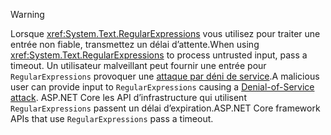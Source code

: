 > [!WARNING]
> <span data-ttu-id="f9e00-101">Lorsque <xref:System.Text.RegularExpressions> vous utilisez pour traiter une entrée non fiable, transmettez un délai d’attente.</span><span class="sxs-lookup"><span data-stu-id="f9e00-101">When using <xref:System.Text.RegularExpressions> to process untrusted input, pass a timeout.</span></span> <span data-ttu-id="f9e00-102">Un utilisateur malveillant peut fournir une entrée pour `RegularExpressions` provoquer une [attaque par déni de service](https://www.us-cert.gov/ncas/tips/ST04-015).</span><span class="sxs-lookup"><span data-stu-id="f9e00-102">A malicious user can provide input to `RegularExpressions` causing a [Denial-of-Service attack](https://www.us-cert.gov/ncas/tips/ST04-015).</span></span> <span data-ttu-id="f9e00-103">ASP.NET Core les API d’infrastructure qui utilisent `RegularExpressions` passent un délai d’expiration.</span><span class="sxs-lookup"><span data-stu-id="f9e00-103">ASP.NET Core framework APIs that use `RegularExpressions` pass a timeout.</span></span>